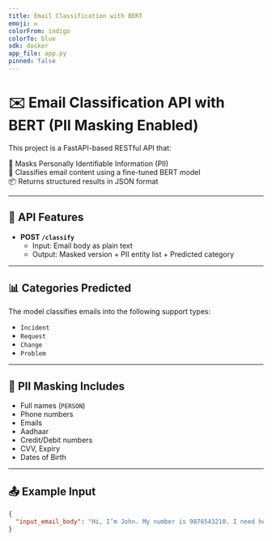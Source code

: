 ```yaml
---
title: Email Classification with BERT
emoji: ✉️
colorFrom: indigo
colorTo: blue
sdk: docker
app_file: app.py
pinned: false
---
```

# ✉️ Email Classification API with BERT (PII Masking Enabled)

This project is a FastAPI-based RESTful API that:

🔐 Masks Personally Identifiable Information (PII)  
🤖 Classifies email content using a fine-tuned BERT model  
📦 Returns structured results in JSON format

---

## 🚀 API Features

- **POST `/classify`**
  - Input: Email body as plain text
  - Output: Masked version + PII entity list + Predicted category

---

## 📊 Categories Predicted

The model classifies emails into the following support types:

- `Incident`
- `Request`
- `Change`
- `Problem`

---

## 🔐 PII Masking Includes

- Full names (`PERSON`)
- Phone numbers
- Emails
- Aadhaar
- Credit/Debit numbers
- CVV, Expiry
- Dates of Birth

---

## 📤 Example Input

```json
{
  "input_email_body": "Hi, I’m John. My number is 9876543210. I need help with billing."
}
